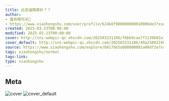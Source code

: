 ```yaml
---
title: 比亚迪降房补？？
author:
- 喜欢喝可乐🥤
- https://www.xiaohongshu.com/user/profile/624b8f900000000010006de3?xsec_token=undefined
created: 2025-03-23T00:00:00
modified: 2025-03-23T00:00:00
cover: http://sns-webpic-qc.xhscdn.com/202503231106/f6bb9cae7f1139b02a71248cc4e45e9f/1040g008311f04d03mg005oibhu840rf34unfgbo!nc_n_webp_prv_1
cover_default: http://sns-webpic-qc.xhscdn.com/202503231106/49a2588224627d33ada6e88dad92894c/1040g008311f04d03mg005oibhu840rf34unfgbo!nc_n_webp_mw_1
source: https://www.xiaohongshu.com/explore/6617de5a000000001a00df2e?xsec_token=AB2sKL4aiW9FqEKM01fvW5z8jFPsod5wtwaUFxjifaSXY=
tags: xiaohongshu/normal
tags-link:
type: xiaohongshu
---
```


## Meta

![cover](http://sns-webpic-qc.xhscdn.com/202503231106/f6bb9cae7f1139b02a71248cc4e45e9f/1040g008311f04d03mg005oibhu840rf34unfgbo!nc_n_webp_prv_1)
![cover_default](http://sns-webpic-qc.xhscdn.com/202503231106/49a2588224627d33ada6e88dad92894c/1040g008311f04d03mg005oibhu840rf34unfgbo!nc_n_webp_mw_1)
